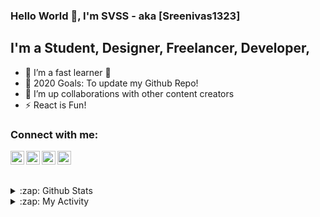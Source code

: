 ### Hello World 👋, I'm SVSS - aka [Sreenivas1323]

## I'm a Student, Designer, Freelancer, Developer,

- 🌱 I’m a fast learner 🤣
- 🥅 2020 Goals: To update my Github Repo!
- 👯 I’m up collaborations with other content creators
- ⚡ React is Fun!

### Connect with me:

[<img align="left" alt="ssaisreenivas | Twitter" width="22px" src="https://cdn.jsdelivr.net/npm/simple-icons@v3/icons/twitter.svg" />][twitter]
[<img align="left" alt="Veerabhadra Sai Sreenivas Sonthena | LinkedIn" width="22px" src="https://cdn.jsdelivr.net/npm/simple-icons@v3/icons/linkedin.svg" />][linkedin]
[<img align="left" alt="sonthena1301 | Instagram" width="22px" src="https://cdn.jsdelivr.net/npm/simple-icons@v3/icons/instagram.svg" />][instagram]
[<img align="left" alt="sonthena1301 | 500px" width="22px" src="https://cdn.jsdelivr.net/npm/simple-icons@v3/icons/500px.svg" />][500px]

## <br />

<details>

  <summary>:zap: Github Stats</summary>

  <img align="left" alt="Sreenivas1323's Github Stats" src="https://github-readme-stats.codestackr.vercel.app/api?username=Sreenivas1323&show_icons=true&hide_border=true" />
<br />

</details>

<details>
  <summary>:zap: My Activity </summary>
  <!--START_SECTION:activity-->
1. 🗣 Commented on [#591](https://github.com/chakra-ui/chakra-ui/issues/591) in [chakra-ui/chakra-ui](https://github.com/chakra-ui/chakra-ui)
<!--END_SECTION:activity-->
</details>
 


[twitter]: https://twitter.com/ssaisreenivas
[500px]: https://500px.com/ssaisreenivas
[instagram]: https://instagram.com/sonthena1301
[linkedin]: https://www.linkedin.com/in/veerabhadra-sai-sreenivas-sonthena/
